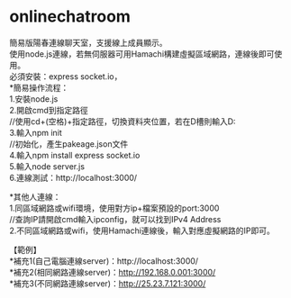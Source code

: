 # onlinechatroom
簡易版陽春連線聊天室，支援線上成員顯示。  
使用node.js連線，若無伺服器可用Hamachi構建虛擬區域網路，連線後即可使用。  
必須安裝：express socket.io，  
*簡易操作流程：  
1.安裝node.js  
2.開啟cmd到指定路徑  
//使用cd+(空格)+指定路徑，切換資料夾位置，若在D槽則輸入D:  
3.輸入npm init  
//初始化，產生pakeage.json文件  
4.輸入npm install express socket.io  
5.輸入node server.js  
6.連線測試：http://localhost:3000/ 
  
*其他人連線：  
1.同區域網路或wifi環境，使用對方ip+檔案預設的port:3000  
//查詢IP請開啟cmd輸入ipconfig，就可以找到IPv4 Address  
2.不同區域網路或wifi，使用Hamachi連線後，輸入對應虛擬網路的IP即可。  

【範例】  
*補充1(自己電腦連線server)：http://localhost:3000/  
*補充2(相同網路連線server)：http://192.168.0.001:3000/  
*補充3(不同網路連線server)：http://25.23.7.121:3000/  
